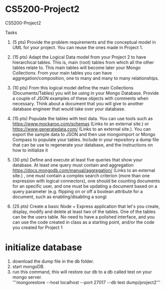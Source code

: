 # CS5200-Project2
CS5200-Project2


Tasks
1. (5 pts) Provide the problem requirements and the conceptual model in UML for your project. You can reuse the ones made in Project 1.
2. (15 pts) Adapt the Logical Data model from your Project 2 to have hierarchical tables. This is, main (root) tables from which all the other tables relate to. This main tables will become later your Mongo Collections. From your main tables you can have aggregation/composition, one to many and many to many relationships.
3. (10 pts) From this logical model define the main Collections (Documents/Tables) you will be using in your Mongo Database. Provide a couple of JSON examples of these objects with comments when necessary. Think about a document that you will give to another database engineer that would take over your database. 
4. (15 pts) Populate the tables with test data. You can use tools such as https://www.mockaroo.com/schemas (Links to an external site.) or  https://www.generatedata.com/ (Links to an external site.). You can export the sample data to JSON and then use mongoimport or Mongo Compass to populate your tables. Include in your repository a dump file that can be use to regenerate your database, and the instructions on how to initialize it

5. (30 pts) Define and execute at least five queries that show your database. At least one query must contain and aggregation https://docs.mongodb.com/manual/aggregation/ (Links to an external site.) , one must contain a complex search criterion (more than one expression with logical connectors), one should be counting documents for an specific user, and one must be updating a document based on a query parameter (e.g. flipping on or off a boolean attribute for a document, such as enabling/disabling a song)

6. (25 pts) Create a basic Node + Express application that let's you create, display, modify and delete at least two of the tables. One of the tables can be the users table. No need to have a polished interface, and you can use the code created in class as a starting point, and/or the code you created for Project 1

# initialize database
1. download the dump file in the db folder.  
2. start mongoDB.  
3. run this command, this will restore our db to a db called test on your mongo server.  
'''mongorestore --host localhost --port 27017 --db test  dump/project2'''

